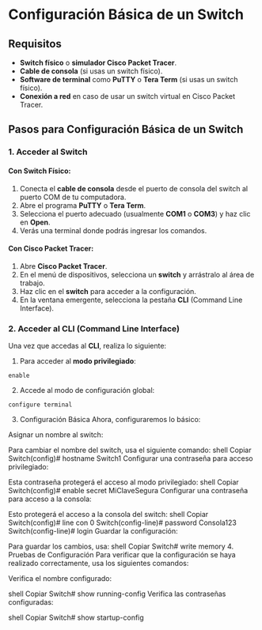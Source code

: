 # Configuración Básica de un Switch

## Requisitos

- **Switch físico** o **simulador Cisco Packet Tracer**.
- **Cable de consola** (si usas un switch físico).
- **Software de terminal** como **PuTTY** o **Tera Term** (si usas un switch físico).
- **Conexión a red** en caso de usar un switch virtual en Cisco Packet Tracer.

## Pasos para Configuración Básica de un Switch

### 1. **Acceder al Switch**

#### **Con Switch Físico:**
1. Conecta el **cable de consola** desde el puerto de consola del switch al puerto COM de tu computadora.
2. Abre el programa **PuTTY** o **Tera Term**.
3. Selecciona el puerto adecuado (usualmente **COM1** o **COM3**) y haz clic en **Open**.
4. Verás una terminal donde podrás ingresar los comandos.

#### **Con Cisco Packet Tracer:**
1. Abre **Cisco Packet Tracer**.
2. En el menú de dispositivos, selecciona un **switch** y arrástralo al área de trabajo.
3. Haz clic en el **switch** para acceder a la configuración.
4. En la ventana emergente, selecciona la pestaña **CLI** (Command Line Interface).

### 2. **Acceder al CLI (Command Line Interface)**

Una vez que accedas al **CLI**, realiza lo siguiente:

1. Para acceder al **modo privilegiado**:
```shell
enable
```

2. Accede al modo de configuración global:
```shell
configure terminal
```

3. Configuración Básica
Ahora, configuraremos lo básico:

Asignar un nombre al switch:

Para cambiar el nombre del switch, usa el siguiente comando:
shell
Copiar
Switch(config)# hostname Switch1
Configurar una contraseña para acceso privilegiado:

Esta contraseña protegerá el acceso al modo privilegiado:
shell
Copiar
Switch(config)# enable secret MiClaveSegura
Configurar una contraseña para acceso a la consola:

Esto protegerá el acceso a la consola del switch:
shell
Copiar
Switch(config)# line con 0
Switch(config-line)# password Consola123
Switch(config-line)# login
Guardar la configuración:

Para guardar los cambios, usa:
shell
Copiar
Switch# write memory
4. Pruebas de Configuración
Para verificar que la configuración se haya realizado correctamente, usa los siguientes comandos:

Verifica el nombre configurado:

shell
Copiar
Switch# show running-config
Verifica las contraseñas configuradas:

shell
Copiar
Switch# show startup-config
